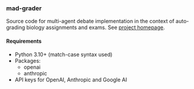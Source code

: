 ### mad-grader

Source code for multi-agent debate implementation in the context of auto-grading biology assignments and exams. See [project homepage](https://anjiewav.notion.site/Implementing-multi-agent-debate-in-an-auto-grading-system-0f70c32560ec4232bd0348a9db357c6c?pvs=4).

#### Requirements

- Python 3.10+ (match-case syntax used)
- Packages:
    - openai
    - anthropic
- API keys for OpenAI, Anthropic and Google AI